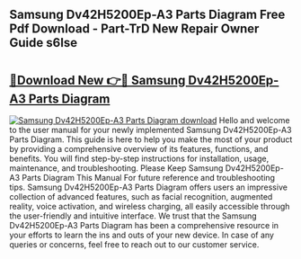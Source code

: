 ## Samsung Dv42H5200Ep-A3 Parts Diagram Free Pdf Download - Part-TrD New Repair Owner Guide s6Ise

# <h2><a href="http://dfij0zt.blite.top/?on=Samsung+Dv42H5200Ep-A3+Parts+Diagram">🔗Download New 👉🔴 Samsung Dv42H5200Ep-A3 Parts Diagram</a></h2>

[![Samsung Dv42H5200Ep-A3 Parts Diagram download](https://i.imgur.com/lujVjoI.png)](http://dfij0zt.blite.top/?on=Samsung+Dv42H5200Ep-A3+Parts+Diagram)
Hello and welcome to the user manual for your newly implemented Samsung Dv42H5200Ep-A3 Parts Diagram. This guide is here to help you make the most of your product by providing a comprehensive overview of its features, functions, and benefits. You will find step-by-step instructions for installation, usage, maintenance, and troubleshooting. Please Keep Samsung Dv42H5200Ep-A3 Parts Diagram This Manual For future reference and troubleshooting tips. Samsung Dv42H5200Ep-A3 Parts Diagram offers users an impressive collection of advanced features, such as facial recognition, augmented reality, voice activation, and wireless charging, all easily accessible through the user-friendly and intuitive interface. We trust that the Samsung Dv42H5200Ep-A3 Parts Diagram has been a comprehensive resource in your efforts to learn the ins and outs of your new device. In case of any queries or concerns, feel free to reach out to our customer service.

